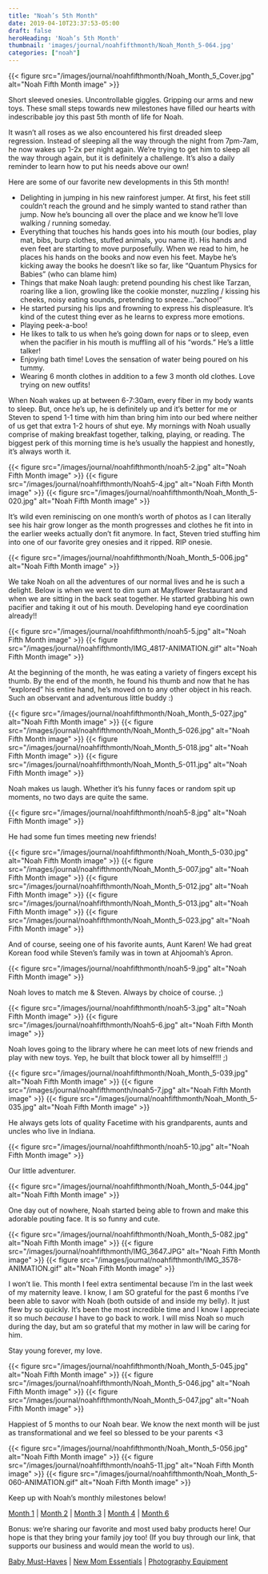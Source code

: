 ```yaml
---
title: "Noah’s 5th Month"
date: 2019-04-10T23:37:53-05:00
draft: false
heroHeading: 'Noah’s 5th Month'
thumbnail: 'images/journal/noahfifthmonth/Noah_Month_5-064.jpg'
categories: ["noah"]
---
```


{{< figure src="/images/journal/noahfifthmonth/Noah_Month_5_Cover.jpg" alt="Noah Fifth Month image" >}}

Short sleeved onesies. Uncontrollable giggles. Gripping our arms and new toys. These small steps towards new milestones have filled our hearts with indescribable joy this past 5th month of life for Noah. 

It wasn’t all roses as we also encountered his first dreaded sleep regression. Instead of sleeping all the way through the night from 7pm-7am, he now wakes up 1-2x per night again. We’re trying to get him to sleep all the way through again, but it is definitely a challenge. It’s also a daily reminder to learn how to put his needs above our own!

Here are some of our favorite new developments in this 5th month!

- Delighting in jumping in his new rainforest jumper. At first, his feet still couldn’t reach the ground and he simply wanted to stand rather than jump. Now he’s bouncing all over the place and we know he’ll love walking / running someday. 
- Everything that touches his hands goes into his mouth (our bodies, play mat, bibs, burp clothes, stuffed animals,  you name it). His hands and even feet are starting to move purposefully. When we read to him, he places his hands on the books and now even his feet. Maybe he’s kicking away the books he doesn’t like so far, like “Quantum Physics for Babies” (who can blame him)
- Things that make Noah laugh: pretend pounding his chest like Tarzan, roaring like a lion, growling like the cookie monster, nuzzling / kissing his cheeks, noisy eating sounds, pretending to sneeze…”achoo!”
- He started pursing his lips and frowning to express his displeasure. It’s kind of the cutest thing ever as he learns to express more emotions. 
- Playing peek-a-boo!
- He likes to talk to us when he’s going down for naps or to sleep, even when the pacifier in his mouth is muffling all of his “words.” He’s a little talker!
- Enjoying bath time! Loves the sensation of water being poured on his tummy. 
- Wearing 6 month clothes in addition to a few 3 month old clothes. Love trying on new outfits!

When Noah wakes up at between 6-7:30am, every fiber in my body wants to sleep. But, once he’s up, he is definitely up and it’s better for me or Steven to spend 1-1 time with him than bring him into our bed where neither of us get that extra 1-2 hours of shut eye. My mornings with Noah usually comprise of making breakfast together, talking, playing, or reading. The biggest perk of this morning time is he’s usually the happiest and honestly, it’s always worth it.

{{< figure src="/images/journal/noahfifthmonth/noah5-2.jpg" alt="Noah Fifth Month image" >}}
{{< figure src="/images/journal/noahfifthmonth/Noah5-4.jpg" alt="Noah Fifth Month image" >}}
{{< figure src="/images/journal/noahfifthmonth/Noah_Month_5-020.jpg" alt="Noah Fifth Month image" >}}

It’s wild even reminiscing on one month’s worth of photos as I can literally see his hair grow longer as the month progresses and clothes he fit into in the earlier weeks actually don’t fit anymore. In fact, Steven tried stuffing him into one of our favorite grey onesies and it ripped. RIP onesie.

{{< figure src="/images/journal/noahfifthmonth/Noah_Month_5-006.jpg" alt="Noah Fifth Month image" >}}

We take Noah on all the adventures of our normal lives and he is such a delight. Below is when we went to dim sum at Mayflower Restaurant and when we are sitting in the back seat together. He started grabbing his own pacifier and taking it out of his mouth. Developing hand eye coordination already!!

{{< figure src="/images/journal/noahfifthmonth/noah5-5.jpg" alt="Noah Fifth Month image" >}}
{{< figure src="/images/journal/noahfifthmonth/IMG_4817-ANIMATION.gif" alt="Noah Fifth Month image" >}}

At the beginning of the month, he was eating a variety of fingers except his thumb. By the end of the month, he found his thumb and now that he has “explored” his entire hand, he’s moved on to any other object in his reach. Such an observant and adventurous little buddy :)

{{< figure src="/images/journal/noahfifthmonth/Noah_Month_5-027.jpg" alt="Noah Fifth Month image" >}}
{{< figure src="/images/journal/noahfifthmonth/Noah_Month_5-026.jpg" alt="Noah Fifth Month image" >}}
{{< figure src="/images/journal/noahfifthmonth/Noah_Month_5-018.jpg" alt="Noah Fifth Month image" >}}
{{< figure src="/images/journal/noahfifthmonth/Noah_Month_5-011.jpg" alt="Noah Fifth Month image" >}}

Noah makes us laugh. Whether it’s his funny faces or random spit up moments, no two days are quite the same.

{{< figure src="/images/journal/noahfifthmonth/noah5-8.jpg" alt="Noah Fifth Month image" >}}

He had some fun times meeting new friends!

{{< figure src="/images/journal/noahfifthmonth/Noah_Month_5-030.jpg" alt="Noah Fifth Month image" >}}
{{< figure src="/images/journal/noahfifthmonth/Noah_Month_5-007.jpg" alt="Noah Fifth Month image" >}}
{{< figure src="/images/journal/noahfifthmonth/Noah_Month_5-012.jpg" alt="Noah Fifth Month image" >}}
{{< figure src="/images/journal/noahfifthmonth/Noah_Month_5-013.jpg" alt="Noah Fifth Month image" >}}
{{< figure src="/images/journal/noahfifthmonth/Noah_Month_5-023.jpg" alt="Noah Fifth Month image" >}}

And of course, seeing one of his favorite aunts, Aunt Karen! We had great Korean food while Steven’s family was in town at Ahjoomah’s Apron. 

{{< figure src="/images/journal/noahfifthmonth/noah5-9.jpg" alt="Noah Fifth Month image" >}}

Noah loves to match me & Steven. Always by choice of course. ;)

{{< figure src="/images/journal/noahfifthmonth/noah5-3.jpg" alt="Noah Fifth Month image" >}}
{{< figure src="/images/journal/noahfifthmonth/Noah5-6.jpg" alt="Noah Fifth Month image" >}}

Noah loves going to the library where he can meet lots of new friends and play with new toys. Yep, he built that block tower all by himself!!! ;) 

{{< figure src="/images/journal/noahfifthmonth/Noah_Month_5-039.jpg" alt="Noah Fifth Month image" >}}
{{< figure src="/images/journal/noahfifthmonth/noah5-7.jpg" alt="Noah Fifth Month image" >}}
{{< figure src="/images/journal/noahfifthmonth/Noah_Month_5-035.jpg" alt="Noah Fifth Month image" >}}

He always gets lots of quality Facetime with his grandparents, aunts and uncles who live in Indiana.

{{< figure src="/images/journal/noahfifthmonth/noah5-10.jpg" alt="Noah Fifth Month image" >}}

Our little adventurer. 

{{< figure src="/images/journal/noahfifthmonth/Noah_Month_5-044.jpg" alt="Noah Fifth Month image" >}}

One day out of nowhere, Noah started being able to frown and make this adorable pouting face. It is so funny and cute.

{{< figure src="/images/journal/noahfifthmonth/Noah_Month_5-082.jpg" alt="Noah Fifth Month image" >}}
{{< figure src="/images/journal/noahfifthmonth/IMG_3647.JPG" alt="Noah Fifth Month image" >}}
{{< figure src="/images/journal/noahfifthmonth/IMG_3578-ANIMATION.gif" alt="Noah Fifth Month image" >}}

I won’t lie. This month I feel extra sentimental because I’m in the last week of my maternity leave. I know, I am SO grateful for the past 6 months I’ve been able to savor with Noah (both outside of and inside my belly). It just flew by so quickly. It’s been the most incredible time and I know I appreciate it so much *because* I have to go back to work. I will miss Noah so much during the day, but am so grateful that my mother in law will be caring for him. 

Stay young forever, my love.

{{< figure src="/images/journal/noahfifthmonth/Noah_Month_5-045.jpg" alt="Noah Fifth Month image" >}}
{{< figure src="/images/journal/noahfifthmonth/Noah_Month_5-046.jpg" alt="Noah Fifth Month image" >}}
{{< figure src="/images/journal/noahfifthmonth/Noah_Month_5-047.jpg" alt="Noah Fifth Month image" >}}

Happiest of 5 months to our Noah bear. We know the next month will be just as transformational and we feel so blessed to be your parents <3

{{< figure src="/images/journal/noahfifthmonth/Noah_Month_5-056.jpg" alt="Noah Fifth Month image" >}}
{{< figure src="/images/journal/noahfifthmonth/noah5-11.jpg" alt="Noah Fifth Month image" >}}
{{< figure src="/images/journal/noahfifthmonth/Noah_Month_5-060-ANIMATION.gif" alt="Noah Fifth Month image" >}}

Keep up with Noah’s monthly milestones below!

[Month 1](/journal/first-month) | [Month 2](/journal/second-month) | [Month 3](/journal/third-month) | [Month 4](/journal/fourth-month) | [Month 6](/journal/sixth-month)

Bonus: we’re sharing our favorite and most used baby products here! Our hope is that they bring your family joy too! (If you buy through our link, that supports our business and would mean the world to us). 

[Baby Must-Haves](https://kit.com/ivanasteven/our-baby-must-haves) | [New Mom Essentials](https://kit.com/ivanasteven/new-mom-essentials) | [Photography Equipment](https://kit.com/ivanasteven/photography-gear)